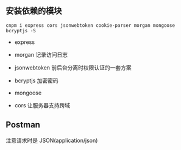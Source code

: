 ## 安装依赖的模块

<!-- 最新版本已经把 body-parser 集成进去了 -->

```
cnpm i express cors jsonwebtoken cookie-parser morgan mongoose bcryptjs -S
```

- express

- morgan 记录访问日志

- jsonwebtoken 前后台分离时权限认证的一套方案

- bcryptjs 加密密码

- mongoose

- cors 让服务器支持跨域


## Postman

注意请求时是 JSON(application/json)
